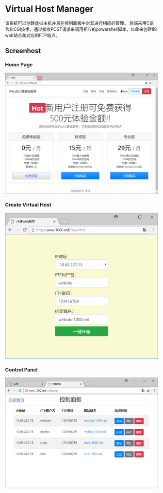 # Virtual Host Manager
该系统可以创建虚拟主机并且在控制面板中对其进行相应的管理。
后端采用C语言和CGI技术，通过接收POST请求来调用相应的powershell脚本，以此来创建IIS web站点和对应的FTP站点。


## Screenhost
### Home Page
![Home Page](https://github.com/c-southwest/VirtualHostManager/blob/main/img/homepage.png)

### Create Virtual Host
![Home Page](https://github.com/c-southwest/VirtualHostManager/blob/main/img/create.png)

### Control Panel
![Home Page](https://github.com/c-southwest/VirtualHostManager/blob/main/img/controlpanel.png)